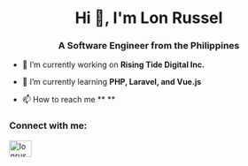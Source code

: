<!-- ### Hi there 👋

<!--
**lonruss30/lonruss30** is a ✨ _special_ ✨ repository because its `README.md` (this file) appears on your GitHub profile.

Here are some ideas to get you started:

- 🔭 I’m currently working on ...
- 🌱 I’m currently learning ...
- 👯 I’m looking to collaborate on ...
- 🤔 I’m looking for help with ...
- 💬 Ask me about ...
- 📫 How to reach me: ...
- 😄 Pronouns: ...
- ⚡ Fun fact: ...

I'm Lon Russel, I graduated college in August 2022 and now I'm a Junior .NET Developer with 6 months in software development.

- 🔭 I’m currently working on SD Solutions I.T Outsourcing, Inc.
- 🌱 I’m currently learning HTML, CSS, Vue.js

### Skills

* C#, .NET framework, HTML, CSS, JavaScript, SQL, Angular, Vue.js -->

<h1 align="center">Hi 👋, I'm Lon Russel</h1>
<h3 align="center">A Software Engineer from the Philippines</h3>


- 🔭 I’m currently working on **Rising Tide Digital Inc.**

- 🌱 I’m currently learning **PHP, Laravel, and Vue.js**

- 📫 How to reach me ** **

<h3 align="left">Connect with me:</h3>
<p align="left">
<a href="https://linkedin.com/in/lonrusselquinto" target="blank"><img align="center" src="https://raw.githubusercontent.com/rahuldkjain/github-profile-readme-generator/master/src/images/icons/Social/linked-in-alt.svg" alt="lonrusselquinto" height="30" width="40" /></a>
</p>
